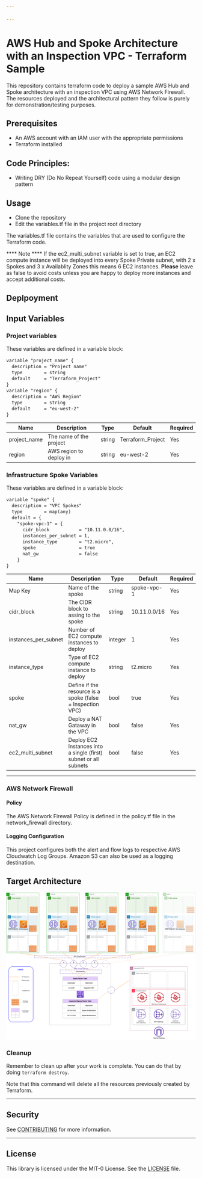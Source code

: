 ```yaml
---

---
```


# AWS Hub and Spoke Architecture with an Inspection VPC - Terraform Sample

This repository contains terraform code to deploy a sample AWS Hub and Spoke architecture with an inspection VPC using AWS Network Firewall. The resources deployed and the architectural pattern they follow is purely for demonstration/testing  purposes.


## Prerequisites
- An AWS account with an IAM user with the appropriate permissions
- Terraform installed

## Code Principles:

- Writing DRY (Do No Repeat Yourself) code using a modular design pattern

## Usage
- Clone the repository
- Edit the variables.tf file in the project root directory

The variables.tf file contains the variables that are used to configure the Terraform code.

**** Note **** If the ec2_multi_subnet variable is set to true, an EC2 compute instance will be deployed into every Spoke Private subnet, with 2 x Spokes and 3 x Availablity Zones this means 6 EC2 instances. **Please** leave as false to avoid costs unless you are happy to deploy more instances and accept additional costs.

## Deplpoyment

## Input Variables

### Project variables

These variables are defined in a variable block:

```
variable "project_name" {
  description = "Project name"
  type        = string
  default     = "Terraform_Project"
}
variable "region" {
  description = "AWS Region"
  type        = string
  default     = "eu-west-2"
}
```



| Name         | Description             | Type   | Default           | Required |
| ------------ | ----------------------- | ------ | ----------------- | -------- |
| project_name | The name of the project | string | Terraform_Project | Yes      |
| region       | AWS region to deploy in | string | eu-west-2         | Yes      |



### Infrastructure Spoke Variables

These variables are defined in a variable block:

```
variable "spoke" {
  description = "VPC Spokes"
  type        = map(any)
  default = {
    "spoke-vpc-1" = {
      cidr_block           = "10.11.0.0/16",
      instances_per_subnet = 1,
      instance_type        = "t2.micro",
      spoke                = true
      nat_gw               = false
    }
}
```

| Name                 | Description                                                  | Type    | Default      | Required |
| -------------------- | ------------------------------------------------------------ | ------- | ------------ | -------- |
| Map Key              | Name of the spoke                                            | string  | spoke-vpc-1  | Yes      |
| cidr_block           | The CIDR block to assing to the spoke                        | string  | 10.11.0.0/16 | Yes      |
| instances_per_subnet | Number of EC2 compute instances to deploy                    | integer | 1            | Yes      |
| instance_type        | Type of EC2 compute instance to deploy                       | string  | t2.micro     | Yes      |
| spoke                | Define if the resource is a spoke (false = Inspection VPC)   | bool    | true         | Yes      |
| nat_gw               | Deploy a NAT Gataway in the VPC                              | bool    | false        | Yes      |
| ec2_multi_subnet     | Deploy EC2 Instances into a single (first) subnet or all subnets | bool    | false        | Yes      |

------

### AWS Network Firewall

#### Policy

The AWS Network Firewall Policy is defined in the policy.tf file in the network_firewall directory. 

#### Logging Configuration

This project configures both the alert and flow logs to respective AWS Cloudwatch Log Groups. Amazon S3 can also be used as a logging destination.

## Target Architecture

![Architecture diagram](./images/architecture_diagram.png)

### Cleanup

Remember to clean up after your work is complete. You can do that by doing `terraform destroy`.

Note that this command will delete all the resources previously created by Terraform.

------

## Security

See [CONTRIBUTING](https://github.com/aws-samples/aws-network-firewall-terraform/blob/main/CONTRIBUTING.md#security-issue-notifications) for more information.

------

## License

This library is licensed under the MIT-0 License. See the [LICENSE](https://github.com/aws-samples/aws-network-firewall-terraform/blob/main/LICENSE) file.

